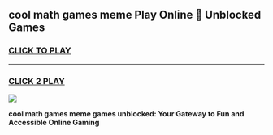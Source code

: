 
## cool math games meme Play Online 👋 Unblocked Games
<h3>
<a href="https://news.freeplayer.one?title=cool_math_games_meme&ref=17CMG">CLICK TO PLAY</a></h3>
<hr>

<h3>
<a href="https://news.freeplayer.one?title=cool_math_games_meme&ref=17CMG">CLICK 2 PLAY</a>
  
</h3>

<a href="https://news.freeplayer.one?title=cool_math_games_meme&ref=17CMG/"><img src="https://clearcache.store/games.png"></a>


**cool math games meme games unblocked: Your Gateway to Fun and Accessible Online Gaming**
